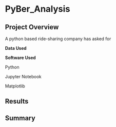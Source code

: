 # PyBer_Analysis #

## **Project Overview** ##

A python based ride-sharing company has asked for 

**Data Used**

**Software Used**

Python

Jupyter Notebook

Matplotlib

## **Results** ##


## **Summary** ##
